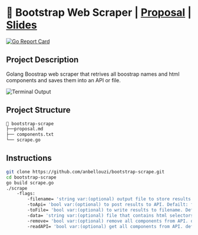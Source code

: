 # 🔗 Bootstrap Web Scraper | [Proposal](https://github.com/anbellouzi/bootstrap-scrape/blob/master/proposal.md) | [Slides](https://docs.google.com/presentation/d/1wEdtHDYqgtV5jkB8GsICcVsf4w5X6eG8RrrZt4qhrAY/edit?usp=sharing)

[![Go Report Card](https://goreportcard.com/badge/github.com/anbellouzi/bootstrap-scrape)](https://goreportcard.com/report/github.com/anbellouzi/bootstrap-scrape)


## Project Description

Golang Boostrap web scraper that retrives all boostrap names and html components and saves them into an API or file. 

![Terminal Output](https://i.imgur.com/jUpKKul.png)

## Project Structure

```bash
📂 bootstrap-scrape
├──proposal.md
├── components.txt
└── scrape.go
```


## Instructions

```bash
git clone https://github.com/anbellouzi/bootstrap-scrape.git
cd bootstrap-scrape
go build scrape.go
./scrape
    -flags: 
        -filename= 'string var:(optional) output file to store results. Default: output.json'
	    -toApi= 'bool var:(optional) to post results to API. Defailt: false'
	    -toFile= 'bool var:(optional) to write results to filename. Default: true'
	    -data= 'string var:(optional) file that contains html selectors. default: components.txt'
	    -remove= 'bool var:(optional) remove all components from API. default: false'
	    -readAPI= 'bool var:(optional) get all components from API. default: false'
```



